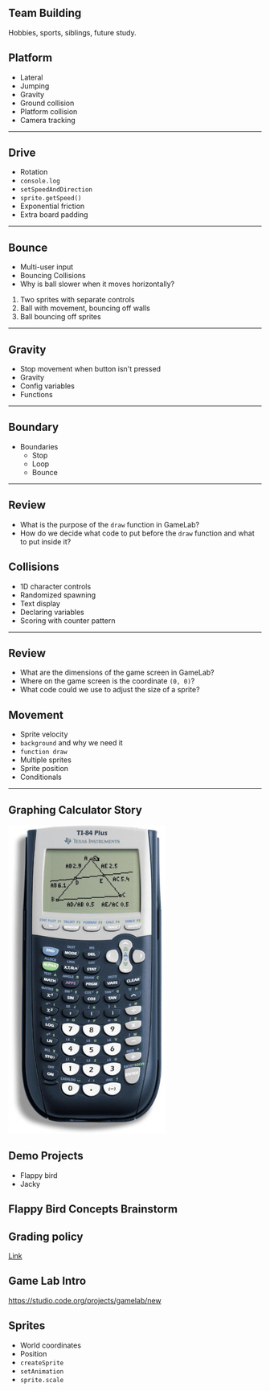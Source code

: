 ## Team Building

Hobbies, sports, siblings, future study.

## Platform

- Lateral
- Jumping
- Gravity
- Ground collision
- Platform collision
- Camera tracking

---

## Drive

- Rotation
- `console.log`
- `setSpeedAndDirection`
- `sprite.getSpeed()`
- Exponential friction
- Extra board padding

---

## Bounce

- Multi-user input
- Bouncing Collisions
- Why is ball slower when it moves horizontally?

1. Two sprites with separate controls
2. Ball with movement, bouncing off walls
3. Ball bouncing off sprites

---

## Gravity

- Stop movement when button isn't pressed
- Gravity
- Config variables
- Functions

---

## Boundary

- Boundaries
  - Stop
  - Loop
  - Bounce

---

## Review

- What is the purpose of the `draw` function in GameLab?
- How do we decide what code to put before the `draw` function and what to put
  inside it?

## Collisions

- 1D character controls
- Randomized spawning
- Text display
- Declaring variables
- Scoring with counter pattern

---

## Review

- What are the dimensions of the game screen in GameLab?
- Where on the game screen is the coordinate `(0, 0)`?
- What code could we use to adjust the size of a sprite?

## Movement

- Sprite velocity
- `background` and why we need it
- `function draw`
- Multiple sprites
- Sprite position
- Conditionals

---

## Graphing Calculator Story

![](assets/calculator.jpg)

## Demo Projects

- Flappy bird
- Jacky

## Flappy Bird Concepts Brainstorm

## Grading policy

[Link](../shared/grading.md)

## Game Lab Intro

https://studio.code.org/projects/gamelab/new

## Sprites

- World coordinates
- Position
- `createSprite`
- `setAnimation`
- `sprite.scale`
